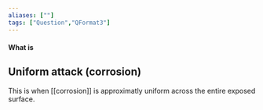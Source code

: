 ```yaml
---
aliases: [""]
tags: ["Question","QFormat3"]
---
```


#### What is
## Uniform attack (corrosion)
This is when [[corrosion]] is approximatly uniform across the entire exposed surface.